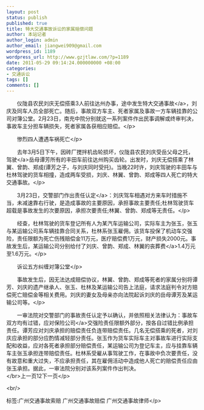 ```yaml
---
layout: post
status: publish
published: true
title: 特大交通事故诉讼的家属赔偿问题
author: 本站记者
author_login: admin
author_email: jiangwei909@gmail.com
wordpress_id: 1189
wordpress_url: http://www.gzjtlaw.com/?p=1189
date: 2011-05-29 09:14:24.000000000 +08:00
categories:
- 交通诉讼
tags: []
comments: []
---
```

<p><p>　　仪陇县农民刘庆无偿搭乘3人前往达州办事，途中发生特大<a>交通事故<&#47;a>，刘庆及同车人员全部死亡。随后，事故双方车主、死者家属及事故一方车辆挂靠的公司对簿公堂。2月23日，南充中院分别就这一系列案件作出民事调解或终审判决，事故车主分担车辆损失，死者家属各获相应赔偿。<&#47;p><p>　　惨烈四人遭遇车祸死亡<&#47;p><p>　　去年3月5日下午，因砖厂搅拌机齿轮损坏，仪陇县农民刘庆受岳父母之托，<a>驾驶<&#47;a>岳母谭芳所有的丰田车前往达州购买齿轮。出发时，刘庆无偿搭乘了林翼、曾韵、郑成(谭芳之子，与刘庆同时受托)。当晚22时许，刘庆驾驶的丰田车与杜林驾驶的货车相撞，造成两车受损，刘庆、林翼、曾韵、郑成等四人死亡的特大交通事故。<&#47;p><p>　　3月23日，交警部门作出<a>责任认定<&#47;a>：刘庆驾车相遇对方来车时措施不当，未减速靠右行驶，是造成事故的主要原因，承担事故主要责任;杜林驾驶货车超载是事故发生的次要原因，承担次要责任;林翼、曾韵、郑成等无责任。<&#47;p><p>　　经查，杜林驾驶的货车登记所有人为某汽车运输公司，实际车主为张玉，张玉与某运输公司系车辆挂靠合同关系，杜林系张玉雇佣。该货车投保了机动车交强险，责任限额为死亡伤残赔偿金11万元，医疗赔偿费1万元，财产损失2000元。事故发生后，某运输公司分别给付了刘庆、曾韵、郑成、林翼的<a>丧葬费<&#47;a>1.4万元至1.6万元。<&#47;p><p>　　诉讼五方纠缠对簿公堂<&#47;p><p>　　事故发生后，因无法达成赔偿协议，林翼、曾韵、郑成等死者的家属分别将谭芳、刘庆的遗产继承人、张玉、杜林及某运输公司告上法庭，请求法庭判令对方赔偿死亡赔偿金等相关费用。刘庆的妻女及母亲亦向法院起诉刘庆的岳母谭芳及某运输公司等。<&#47;p><p>　　一审法院对交警部门的事故责任认定予以确认，并依照相关法律认为：事故车双方均有过错，应对<a>保险公司<&#47;a>交强险责任限额外部分，按各自过错比例承担责任。谭芳应对刘庆承担的赔偿责任负连带赔偿责任。几名无偿搭乘的死者，对刘庆应承担的部分应酌情减轻部分责任。张玉作为货车实际车主对事故车进行实际支配和收益，应对各死者承担部分赔偿责任，某运输公司为登记车主，应与挂靠车辆车主张玉承担连带赔偿责任。杜林系受雇从事驾驶工作，在事故中负次要责任，没有故意和重大过失，不应承担责任，其在雇佣活动中造成他人死亡的赔偿责任应由张玉承担。据此，一审法院分别对该系列案件作出判决。<br><&#47;br>上一页12下一页<&#47;p><br&#47;><p>标签:广州交通事故索赔 广州交通事故赔偿 广州交通事故律师<&#47;p>

